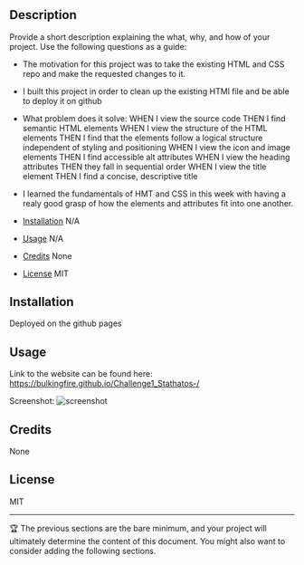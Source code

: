 # <Challenge-1>

## Description

Provide a short description explaining the what, why, and how of your project. Use the following questions as a guide:

- The motivation for this project was to take the existing HTML and CSS repo and make the requested changes to it. 
- I built this project in order to clean up the existing HTMl file and be able to deploy it on github 
- What problem does it solve:
WHEN I view the source code
THEN I find semantic HTML elements
WHEN I view the structure of the HTML elements
THEN I find that the elements follow a logical structure independent of styling and positioning
WHEN I view the icon and image elements
THEN I find accessible alt attributes
WHEN I view the heading attributes
THEN they fall in sequential order
WHEN I view the title element
THEN I find a concise, descriptive title

- I learned the fundamentals of HMT and CSS in this week with having a realy good grasp of how the elements and attributes fit into one another. 


- [Installation](#installation) N/A
- [Usage](#usage) N/A
- [Credits](#credits) None
- [License](#license) MIT

## Installation

Deployed on the github pages 

## Usage

Link to the website can be found here: https://bulkingfire.github.io/Challenge1_Stathatos-/

Screenshot:
![screenshot](assets/images/screenshot.PNG)

## Credits

None

## License

MIT

---

🏆 The previous sections are the bare minimum, and your project will ultimately determine the content of this document. You might also want to consider adding the following sections.
